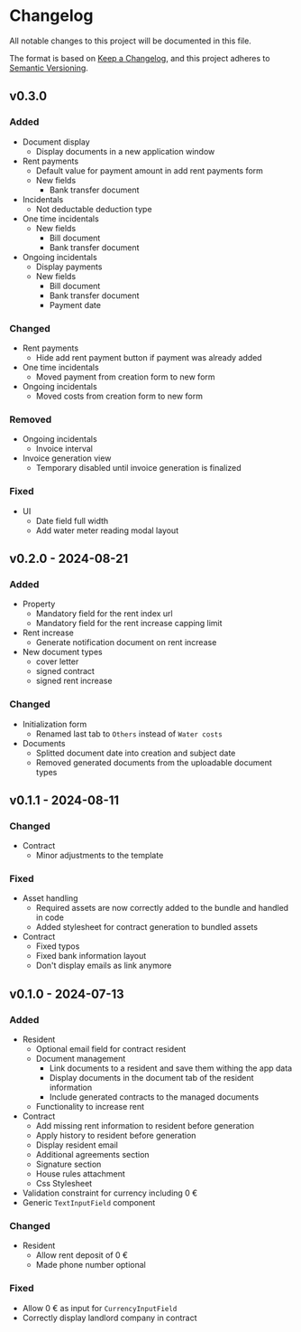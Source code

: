 # Changelog

All notable changes to this project will be documented in this file.

The format is based on [Keep a Changelog](https://keepachangelog.com/en/1.1.0/), and this project adheres to [Semantic Versioning](https://semver.org/spec/v2.0.0.html).

## v0.3.0

### Added

- Document display
    - Display documents in a new application window
- Rent payments
    - Default value for payment amount in add rent payments form
    - New fields
        - Bank transfer document
- Incidentals
    - Not deductable deduction type    
- One time incidentals
    - New fields
        - Bill document
        - Bank transfer document
- Ongoing incidentals
    - Display payments
    - New fields
        - Bill document
        - Bank transfer document
        - Payment date

### Changed

- Rent payments
    - Hide add rent payment button if payment was already added
- One time incidentals
    - Moved payment from creation form to new form
- Ongoing incidentals
    - Moved costs from creation form to new form

### Removed

- Ongoing incidentals
    - Invoice interval
- Invoice generation view
    - Temporary disabled until invoice generation is finalized    

### Fixed

- UI
    - Date field full width
    - Add water meter reading modal layout

## v0.2.0 - 2024-08-21

### Added

- Property
    - Mandatory field for the rent index url
    - Mandatory field for the rent increase capping limit
- Rent increase
    - Generate notification document on rent increase
- New document types
    - cover letter
    - signed contract
    - signed rent increase

### Changed

- Initialization form
    - Renamed last tab to `Others` instead of `Water costs`
- Documents
    - Splitted document date into creation and subject date
    - Removed generated documents from the uploadable document types

## v0.1.1 - 2024-08-11

### Changed

- Contract
    - Minor adjustments to the template

### Fixed

- Asset handling
    - Required assets are now correctly added to the bundle and handled in code
    - Added stylesheet for contract generation to bundled assets
- Contract
    - Fixed typos
    - Fixed bank information layout
    - Don't display emails as link anymore

## v0.1.0 - 2024-07-13

### Added

- Resident
    - Optional email field for contract resident
    - Document management
        - Link documents to a resident and save them withing the app data
        - Display documents in the document tab of the resident information
        - Include generated contracts to the managed documents
    - Functionality to increase rent 
- Contract
    - Add missing rent information to resident before generation
    - Apply history to resident before generation
    - Display resident email
    - Additional agreements section
    - Signature section
    - House rules attachment
    - Css Stylesheet
- Validation constraint for currency including 0 €
- Generic `TextInputField` component    

### Changed

- Resident
    - Allow rent deposit of 0 €
    - Made phone number optional

### Fixed

- Allow 0 € as input for `CurrencyInputField`
- Correctly display landlord company in contract


